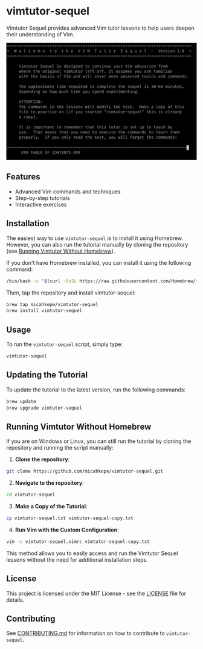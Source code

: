 # vimtutor-sequel

Vimtutor Sequel provides advanced Vim tutor lessons to help users deepen their understanding of Vim.

![Teaser image of the tutorial](images/teaser.png)

## Features

- Advanced Vim commands and techniques
- Step-by-step tutorials
- Interactive exercises

## Installation

The easiest way to use `vimtutor-sequel` is to install it using Homebrew. However, you can also run the tutorial manually by cloning the repository (see [Running Vimtutor Without Homebrew](#running-vimtutor-without-homebrew)).

If you don't have Homebrew installed, you can install it using the following command:

```sh
/bin/bash -c "$(curl -fsSL https://raw.githubusercontent.com/Homebrew/install/HEAD/install.sh)"
```

Then, tap the repository and install vimtutor-sequel:

```sh
brew tap micahkepe/vimtutor-sequel
brew install vimtutor-sequel
```

## Usage

To run the `vimtutor-sequel` script, simply type:

```sh
vimtutor-sequel
```

## Updating the Tutorial

To update the tutorial to the latest version, run the following commands:

```sh
brew update
brew upgrade vimtutor-sequel
```

## Running Vimtutor Without Homebrew

If you are on Windows or Linux, you can still run the tutorial by cloning the repository and running the script manually:

1. **Clone the repository**:

```sh
git clone https://github.com/micahkepe/vimtutor-sequel.git
```

2. **Navigate to the repository**:

```sh
cd vimtutor-sequel
```

3. **Make a Copy of the Tutorial**:

```sh
cp vimtutor-sequel.txt vimtutor-sequel-copy.txt
```

4. **Run Vim with the Custom Configuration**:

```sh
vim -u vimtutor-sequel.vimrc vimtutor-sequel-copy.txt
```

This method allows you to easily access and run the Vimtutor Sequel lessons without the need for additional installation steps.

## License

This project is licensed under the MIT License - see the [LICENSE](LICENSE) file for details.

## Contributing

See [CONTRIBUTING.md](CONTRIBUTING.md) for information on how to contribute to `vimtutor-sequel`.
